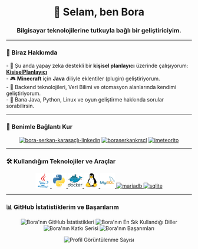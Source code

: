 <div align="center">
  <h1 align="center">👋 Selam, ben Bora</h1>
  <h3 align="center">Bilgisayar teknolojilerine tutkuyla bağlı bir geliştiriciyim.</h3>
</div>

---

### 🤵 Biraz Hakkımda

<p align="left">
  - 🔭 Şu anda yapay zeka destekli bir <strong>kişisel planlayıcı</strong> üzerinde çalışıyorum: <a href="https://github.com/iMeteorito41/KisiselPlanlayici"><strong>KisiselPlanlayıcı</strong></a>
  <br>
  - 🎮 <strong>Minecraft</strong> için <strong>Java</strong> diliyle eklentiler (plugin) geliştiriyorum.
  <br>
  - 🌱 Backend teknolojileri, Veri Bilimi ve otomasyon alanlarında kendimi geliştiriyorum.
  <br>
  - 💬 Bana Java, Python, Linux ve oyun geliştirme hakkında sorular sorabilirsin.
</p>

---

### 🤝 Benimle Bağlantı Kur

<p align="center">
  <a href="https://linkedin.com/in/..." target="_blank"><img align="center" src="https://cdn.jsdelivr.net/gh/devicons/devicon/icons/linkedin/linkedin-original.svg" alt="bora-serkan-karasaçlı-linkedin" height="40" width="40" /></a>
  <a href="https://instagram.com/boraserkankrscl" target="_blank"><img align="center" src="https://raw.githubusercontent.com/rahuldkjain/github-profile-readme-generator/master/src/images/icons/Social/instagram.svg" alt="boraserkankrscl" height="40" width="40" /></a>
  <a href="https://discord.gg/imeteorito" target="_blank"><img align="center" src="https://raw.githubusercontent.com/rahuldkjain/github-profile-readme-generator/master/src/images/icons/Social/discord.svg" alt="imeteorito" height="40" width="40" /></a>
</p>

---

### 🛠️ Kullandığım Teknolojiler ve Araçlar

<p align="center">
  <a href="https://www.java.com" target="_blank" rel="noreferrer"> <img src="https://raw.githubusercontent.com/devicons/devicon/master/icons/java/java-original.svg" alt="java" width="40" height="40"/> </a>
  <a href="https://www.python.org" target="_blank" rel="noreferrer"> <img src="https://raw.githubusercontent.com/devicons/devicon/master/icons/python/python-original.svg" alt="python" width="40" height="40"/> </a>
  <a href="https://www.docker.com/" target="_blank" rel="noreferrer"> <img src="https://raw.githubusercontent.com/devicons/devicon/master/icons/docker/docker-original-wordmark.svg" alt="docker" width="40" height="40"/> </a>
  <a href="https://www.linux.org/" target="_blank" rel="noreferrer"> <img src="https://raw.githubusercontent.com/devicons/devicon/master/icons/linux/linux-original.svg" alt="linux" width="40" height="40"/> </a>
  <a href="https://www.mysql.com/" target="_blank" rel="noreferrer"> <img src="https://raw.githubusercontent.com/devicons/devicon/master/icons/mysql/mysql-original-wordmark.svg" alt="mysql" width="40" height="40"/> </a>
  <a href="https://mariadb.org/" target="_blank" rel="noreferrer"> <img src="https://www.vectorlogo.zone/logos/mariadb/mariadb-icon.svg" alt="mariadb" width="40" height="40"/> </a>
  <a href="https://www.sqlite.org/" target="_blank" rel="noreferrer"> <img src="https://www.vectorlogo.zone/logos/sqlite/sqlite-icon.svg" alt="sqlite" width="40" height="40"/> </a>
</p>

---

### 📊 GitHub İstatistiklerim ve Başarılarım

<div align="center">
  
  <img src="https://github-readme-stats.vercel.app/api?username=imeteorito41&show_icons=true&locale=tr&theme=tokyonight&hide_border=true&count_private=true" alt="Bora'nın GitHub İstatistikleri" />
  
  <img src="https://github-readme-stats.vercel.app/api/top-langs?username=imeteorito41&locale=tr&layout=compact&theme=tokyonight&hide_border=true" alt="Bora'nın En Sık Kullandığı Diller" />
  
  <img src="https://github-readme-streak-stats.herokuapp.com/?user=imeteorito41&theme=tokyonight&hide_border=true" alt="Bora'nın Katkı Serisi" />
  
  <img src="https://github-profile-trophy.vercel.app/?username=imeteorito41&theme=tokyonight&no-frame=true&no-bg=true&margin-w=4" alt="Bora'nın Başarımları" />

</div>

<p align="center">
  <img src="https://komarev.com/ghpvc/?username=imeteorito41&label=Profil+Görüntülenme&color=0e75b6&style=flat" alt="Profil Görüntülenme Sayısı" />
</p>
